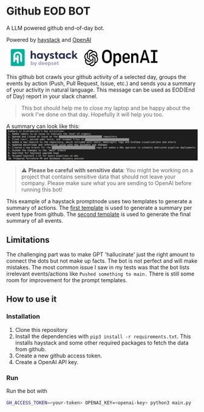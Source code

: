 # Github EOD BOT 
A LLM powered github end-of-day bot.

Powered by [haystack](https://haystack.deepset.ai/) and [OpenAI](https://openai.com/)

<p float="left">
  <img src="img/haystack.png" height="50" width="200"/>
  <img src="img/openai.jpeg" height="50"width="200" /> 
</p>

This github bot crawls your github activity of a selected day, groups the events by action (Push, Pull Request, Issue, etc.) and sends you a summary of your activity in natural language. This message can be used as EOD(End of Day) report in your slack channel. 

> This bot should help me to close my laptop and be happy about the work I've done on that day. Hopefully it will help you too.

A summary can look like this:
<img src="img/summary.png" width="800">

> :warning: **Please be careful with sensitive data**: You might be working on a project that contains sensitive data that should not leave your company. Please make sure what you are sending to OpenAI before running this bot!


This example of a haystack promptnode uses two templates to generate a summary of actions. The [first template](/prompts/events.txt) is used to generate a summary per event type from github. The [second template](/prompts/summary.txt) is used to generate the final summary of all events.



## Limitations
The challenging part was to make GPT 'hallucinate' just the right amount to connect the dots but not make up facts. The bot is not perfect and will make mistakes. The most common issue I saw in my tests was that the bot lists irrelevant events/actions like `Pushed something to main.` There is still some room for improvement for the prompt templates.
## How to use it
### Installation 
1. Clone this repository
2. Install the dependencies with `pip3 install -r requirements.txt`. This installs haystack and some other required packages to fetch the data from github.
3. Create a new github access token.
4. Create a OpenAI API key.

### Run 
Run the bot with 
```sh 
GH_ACCESS_TOKEN=<your-token> OPENAI_KEY=<openai-key> python3 main.py
```






